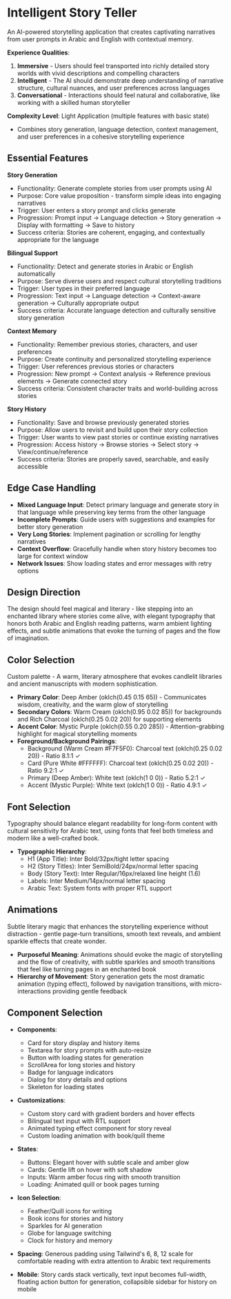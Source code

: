 # Intelligent Story Teller

An AI-powered storytelling application that creates captivating narratives from user prompts in Arabic and English with contextual memory.

**Experience Qualities**: 
1. **Immersive** - Users should feel transported into richly detailed story worlds with vivid descriptions and compelling characters
2. **Intelligent** - The AI should demonstrate deep understanding of narrative structure, cultural nuances, and user preferences across languages
3. **Conversational** - Interactions should feel natural and collaborative, like working with a skilled human storyteller

**Complexity Level**: Light Application (multiple features with basic state)
- Combines story generation, language detection, context management, and user preferences in a cohesive storytelling experience

## Essential Features

**Story Generation**
- Functionality: Generate complete stories from user prompts using AI
- Purpose: Core value proposition - transform simple ideas into engaging narratives
- Trigger: User enters a story prompt and clicks generate
- Progression: Prompt input → Language detection → Story generation → Display with formatting → Save to history
- Success criteria: Stories are coherent, engaging, and contextually appropriate for the language

**Bilingual Support**
- Functionality: Detect and generate stories in Arabic or English automatically
- Purpose: Serve diverse users and respect cultural storytelling traditions
- Trigger: User types in their preferred language
- Progression: Text input → Language detection → Context-aware generation → Culturally appropriate output
- Success criteria: Accurate language detection and culturally sensitive story generation

**Context Memory**
- Functionality: Remember previous stories, characters, and user preferences
- Purpose: Create continuity and personalized storytelling experience
- Trigger: User references previous stories or characters
- Progression: New prompt → Context analysis → Reference previous elements → Generate connected story
- Success criteria: Consistent character traits and world-building across stories

**Story History**
- Functionality: Save and browse previously generated stories
- Purpose: Allow users to revisit and build upon their story collection
- Trigger: User wants to view past stories or continue existing narratives
- Progression: Access history → Browse stories → Select story → View/continue/reference
- Success criteria: Stories are properly saved, searchable, and easily accessible

## Edge Case Handling

- **Mixed Language Input**: Detect primary language and generate story in that language while preserving key terms from the other language
- **Incomplete Prompts**: Guide users with suggestions and examples for better story generation
- **Very Long Stories**: Implement pagination or scrolling for lengthy narratives
- **Context Overflow**: Gracefully handle when story history becomes too large for context window
- **Network Issues**: Show loading states and error messages with retry options

## Design Direction

The design should feel magical and literary - like stepping into an enchanted library where stories come alive, with elegant typography that honors both Arabic and English reading patterns, warm ambient lighting effects, and subtle animations that evoke the turning of pages and the flow of imagination.

## Color Selection

Custom palette - A warm, literary atmosphere that evokes candlelit libraries and ancient manuscripts with modern sophistication.

- **Primary Color**: Deep Amber (oklch(0.45 0.15 65)) - Communicates wisdom, creativity, and the warm glow of storytelling
- **Secondary Colors**: Warm Cream (oklch(0.95 0.02 85)) for backgrounds and Rich Charcoal (oklch(0.25 0.02 20)) for supporting elements
- **Accent Color**: Mystic Purple (oklch(0.55 0.20 285)) - Attention-grabbing highlight for magical storytelling moments
- **Foreground/Background Pairings**: 
  - Background (Warm Cream #F7F5F0): Charcoal text (oklch(0.25 0.02 20)) - Ratio 8.1:1 ✓
  - Card (Pure White #FFFFFF): Charcoal text (oklch(0.25 0.02 20)) - Ratio 9.2:1 ✓
  - Primary (Deep Amber): White text (oklch(1 0 0)) - Ratio 5.2:1 ✓
  - Accent (Mystic Purple): White text (oklch(1 0 0)) - Ratio 4.9:1 ✓

## Font Selection

Typography should balance elegant readability for long-form content with cultural sensitivity for Arabic text, using fonts that feel both timeless and modern like a well-crafted book.

- **Typographic Hierarchy**: 
  - H1 (App Title): Inter Bold/32px/tight letter spacing
  - H2 (Story Titles): Inter SemiBold/24px/normal letter spacing  
  - Body (Story Text): Inter Regular/16px/relaxed line height (1.6)
  - Labels: Inter Medium/14px/normal letter spacing
  - Arabic Text: System fonts with proper RTL support

## Animations

Subtle literary magic that enhances the storytelling experience without distraction - gentle page-turn transitions, smooth text reveals, and ambient sparkle effects that create wonder.

- **Purposeful Meaning**: Animations should evoke the magic of storytelling and the flow of creativity, with subtle sparkles and smooth transitions that feel like turning pages in an enchanted book
- **Hierarchy of Movement**: Story generation gets the most dramatic animation (typing effect), followed by navigation transitions, with micro-interactions providing gentle feedback

## Component Selection

- **Components**: 
  - Card for story display and history items
  - Textarea for story prompts with auto-resize
  - Button with loading states for generation
  - ScrollArea for long stories and history
  - Badge for language indicators
  - Dialog for story details and options
  - Skeleton for loading states

- **Customizations**: 
  - Custom story card with gradient borders and hover effects
  - Bilingual text input with RTL support
  - Animated typing effect component for story reveal
  - Custom loading animation with book/quill theme

- **States**: 
  - Buttons: Elegant hover with subtle scale and amber glow
  - Cards: Gentle lift on hover with soft shadow
  - Inputs: Warm amber focus ring with smooth transition
  - Loading: Animated quill or book pages turning

- **Icon Selection**: 
  - Feather/Quill icons for writing
  - Book icons for stories and history
  - Sparkles for AI generation
  - Globe for language switching
  - Clock for history and memory

- **Spacing**: Generous padding using Tailwind's 6, 8, 12 scale for comfortable reading with extra attention to Arabic text requirements

- **Mobile**: Story cards stack vertically, text input becomes full-width, floating action button for generation, collapsible sidebar for history on mobile